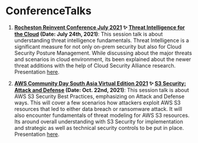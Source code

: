 # ConferenceTalks

1. **[Rocheston Reinvent Conference July 2021](https://reinvent.rocheston.com/schedule.html) :sparkles: [Threat Intelligence for the Cloud](https://www.youtube.com/watch?v=be16-_xbjdw) (Date: July 24th, 2021)**: This session talk is about understanding threat intelligence fundamentals. Threat Intelligence is a significant measure for not only on-prem security but also for Cloud Security Posture Management. While discussing about the major threats and scenarios in cloud environment, its been explained about the newer threat additions with the help of Cloud Security Alliance research. Presentation [here](https://github.com/ntnshrm87/ConnferenceTalks-NitinS/blob/main/Threat%20Intelligence%20for%20the%20Cloud.pdf).

2. **[AWS Community Day South Asia Virtual Edition 2021](https://communityday.awsug.asia/) :sparkles: [S3 Security: Attack and Defense](https://youtu.be/Q4Wkfo5BXyo?t=8974) (Date: Oct. 22nd, 2021)**: This session talk is about AWS S3 Security Best Practices, emphasizing on Attack and Defense ways. This will cover a few scenarios how attackers exploit AWS S3 resources that led to either data breach or ransomware attack. It will also encounter fundamentals of threat modeling for AWS S3 resources. Its around overall understanding with S3 Security for implementation and strategic as well as technical security controls to be put in place. Presentation [here](https://github.com/ntnshrm87/ConnferenceTalks-NitinS/blob/main/ACD2021%20-%20S3%20Security_%20Attack%20and%20Defense.pdf). 
